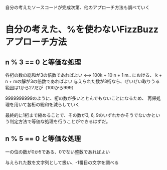 自分の考えたソースコードが完成次第、他のアプローチ方法も調べていく


# 自分の考えた、%を使わないFizzBuzzアプローチ方法

##  n % 3 == 0 と等価な処理

各桁の数の総和が3の倍数であればよい
<--> 100k + 10 n + 1 m.. における、 k + n + mの解が3の倍数であればよい
与えられた数が3桁なら、ぜいぜい取りうる範囲は1から27だが（100から999）

9999999999のように、桁の数が多いととんでもないことになるため、
再帰処理を用いて各桁の総和を減らしていく

最終的に1桁まで縮めることで、その数が3, 6, 9のいずれかかそうでないかという判定方法で等価な処理を行うことができるはずだ。

## n % 5 == 0 と等価な処理

一の位の数が0か5である、0でない整数であればよい

与えられた数を文字列として扱い、-1番目の文字を調べる
